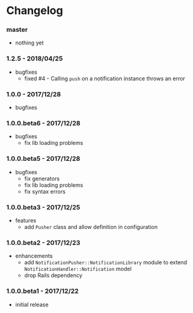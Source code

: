 # Changelog

### master

* nothing yet

### 1.2.5 - 2018/04/25

* bugfixes
    * fixed #4 - Calling `push` on a notification instance throws an error

### 1.0.0 - 2017/12/28

* bugfixes

### 1.0.0.beta6 - 2017/12/28

* bugfixes
    * fix lib loading problems

### 1.0.0.beta5 - 2017/12/28

* bugfixes
    * fix generators
    * fix lib loading problems
    * fix syntax errors

### 1.0.0.beta3 - 2017/12/25

* features
    * add `Pusher` class and allow definition in configuration

### 1.0.0.beta2 - 2017/12/23

* enhancements
    * add `NotificationPusher::NotificationLibrary` module to extend `NotificationHandler::Notification` model
    * drop Rails dependency

### 1.0.0.beta1 - 2017/12/22

* initial release
